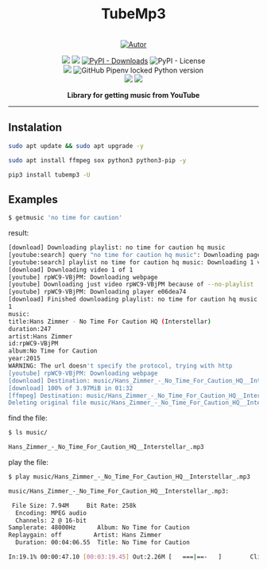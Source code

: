 <h1 align='center'>TubeMp3</h1>
<p align='center'>

<br/>
<a href="https://github.com/perseu912"><img title="Autor" src="https://img.shields.io/badge/Autor-reinan_br-blue.svg?style=for-the-badge&logo=github"></a>
<br/>
<p align='center'>
<!-- github dados -->
<!-- sites de pacotes -->
<a href='https://pypi.org/project/tubemp3/'><img src='https://img.shields.io/pypi/v/tubemp3'></a>
<a href='#'><img src='https://img.shields.io/pypi/wheel/tubemp3'></a>
<a href='#'><img alt="PyPI - Downloads" src="https://img.shields.io/pypi/dm/tubemp3"></a>
<img alt="PyPI - License" src="https://img.shields.io/pypi/l/tubemp3?color=orange">
<br/>


<img src='https://img.shields.io/badge/system-linux%20%7C%20deb-brightgreen'>

<img alt="GitHub Pipenv locked Python version" src="https://img.shields.io/github/pipenv/locked/python-version/perseu912/tubemp3">

<br/>
<!-- outros premios e analises -->
<!-- <a href='#'><img alt="CodeFactor Grade" src="https://img.shields.io/codefactor/grade/github/perseu912/noawclg?logo=codefactor">
</a> -->
<!-- redes sociais -->
<a href='https://instagram.com/gpftc_ifsertao/'><img src='https://shields.io/badge/insta-gpftc_ifsertao-darkviolet?logo=instagram&style=flat'></a>
<a href='https://discord.gg/pFZP86gvEm'><img src='https://img.shields.io/discord/856582838467952680.svg?label=discord&logo=discord'></a>

</p>
</p>
<p align='center'> <b>Library for getting music from YouTube</b></p>
<hr/>

## Instalation


```sh
sudo apt update && sudo apt upgrade -y
```

```sh
sudo apt install ffmpeg sox python3 python3-pip -y
```

```sh
pip3 install tubemp3 -U
```

## Examples

```sh
$ getmusic 'no time for caution' 
```
result:
```sh
[download] Downloading playlist: no time for caution hq music
[youtube:search] query "no time for caution hq music": Downloading page 1
[youtube:search] playlist no time for caution hq music: Downloading 1 videos
[download] Downloading video 1 of 1
[youtube] rpWC9-VBjPM: Downloading webpage
[youtube] Downloading just video rpWC9-VBjPM because of --no-playlist
[youtube] rpWC9-VBjPM: Downloading player e06dea74
[download] Finished downloading playlist: no time for caution hq music
1
music: 
title:Hans Zimmer - No Time For Caution HQ (Interstellar)
duration:247
artist:Hans Zimmer
id:rpWC9-VBjPM
album:No Time for Caution
year:2015
WARNING: The url doesn't specify the protocol, trying with http
[youtube] rpWC9-VBjPM: Downloading webpage
[download] Destination: music/Hans_Zimmer_-_No_Time_For_Caution_HQ__Interstellar_.webm
[download] 100% of 3.97MiB in 01:32
[ffmpeg] Destination: music/Hans_Zimmer_-_No_Time_For_Caution_HQ__Interstellar_.mp3
Deleting original file music/Hans_Zimmer_-_No_Time_For_Caution_HQ__Interstellar_.webm (pass -k to keep)
```
find  the file:
```sh
$ ls music/
```

```sh
Hans_Zimmer_-_No_Time_For_Caution_HQ__Interstellar_.mp3 
```
play the file:
```sh
$ play music/Hans_Zimmer_-_No_Time_For_Caution_HQ__Interstellar_.mp3
```
```sh
music/Hans_Zimmer_-_No_Time_For_Caution_HQ__Interstellar_.mp3:

 File Size: 7.94M     Bit Rate: 258k
  Encoding: MPEG audio    
  Channels: 2 @ 16-bit   
Samplerate: 48000Hz      Album: No Time for Caution
Replaygain: off         Artist: Hans Zimmer
  Duration: 00:04:06.55  Title: No Time for Caution

In:19.1% 00:00:47.10 [00:03:19.45] Out:2.26M [   ===|==-   ]        Clip:0    
```